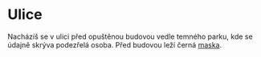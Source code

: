 # Ulice

Nacházíš se v ulici před opuštěnou budovou vedle temného parku, kde se údajně skrýva podezřelá
osoba. Před budovou leží černá [maska](stuff/maska).

